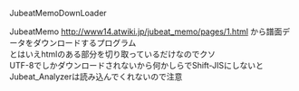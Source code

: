 JubeatMemoDownLoader  

JubeatMemo http://www14.atwiki.jp/jubeat_memo/pages/1.html から譜面データをダウンロードするプログラム  
とはいえhtmlのある部分を切り取っているだけなのでクソ  
UTF-8でしかダウンロードされないから何かしらでShift-JISにしないとJubeat_Analyzerは読み込んでくれないので注意  

